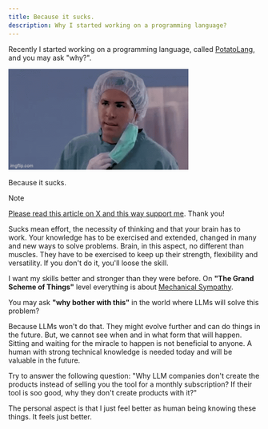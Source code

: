 ```yaml
---
title: Because it sucks.
description: Why I started working on a programming language?
---
```


Recently I started working on a programming language, called [PotatoLang](https://github.com/PotatoLang), and you may ask "why?".

![But why?](images/but_why.gif)

Because it sucks.

> [!NOTE]
> [Please read this article on X and this way support me](https://x.com/csanyi_andras/status/1860672457331372294).
> Thank you!

Sucks mean effort, the necessity of thinking and that your brain has to work.
Your knowledge has to be exercised and extended, changed in many and new ways to solve problems.
Brain, in this aspect, no different than muscles.
They have to be exercised to keep up their strength, flexibility and versatility.
If you don't do it, you'll loose the skill.

I want my skills better and stronger than they were before.
On **"The Grand Scheme of Things"** level everything is about [Mechanical Sympathy](https://x.com/i/grok/share/IJeebecRQMSIR9UOuxyQ3hmoT).

You may ask **"why bother with this"** in the world where LLMs will solve this problem?

Because LLMs won't do that.
They might evolve further and can do things in the future.
But, we cannot see when and in what form that will happen.
Sitting and waiting for the miracle to happen is not beneficial to anyone.
A human with strong technical knowledge is needed today and will be valuable in the future.

Try to answer the following question:
"Why LLM companies don't create the products instead of selling you the tool for a monthly subscription?
If their tool is soo good, why they don't create products with it?"

The personal aspect is that I just feel better as human being knowing these things.
It feels just better.
